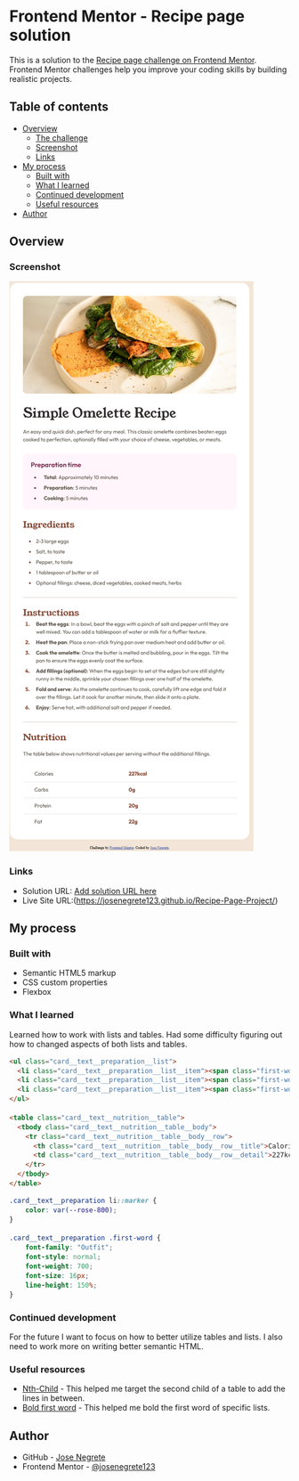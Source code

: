 # Frontend Mentor - Recipe page solution

This is a solution to the [Recipe page challenge on Frontend Mentor](https://www.frontendmentor.io/challenges/recipe-page-KiTsR8QQKm). Frontend Mentor challenges help you improve your coding skills by building realistic projects. 

## Table of contents

- [Overview](#overview)
  - [The challenge](#the-challenge)
  - [Screenshot](#screenshot)
  - [Links](#links)
- [My process](#my-process)
  - [Built with](#built-with)
  - [What I learned](#what-i-learned)
  - [Continued development](#continued-development)
  - [Useful resources](#useful-resources)
- [Author](#author)

## Overview

### Screenshot

![](./RecipePage_Solution.png)

### Links

- Solution URL: [Add solution URL here](https://your-solution-url.com)
- Live Site URL:(https://josenegrete123.github.io/Recipe-Page-Project/)

## My process

### Built with

- Semantic HTML5 markup
- CSS custom properties
- Flexbox

### What I learned

Learned how to work with lists and tables. Had some difficulty figuring out how to changed aspects of both lists and tables.

```html
<ul class="card__text__preparation__list">
  <li class="card__text__preparation__list__item"><span class="first-word">Total</span>: Approximately 10 minutes</li>
  <li class="card__text__preparation__list__item"><span class="first-word">Preparation</span>: 5 minutes</li>
  <li class="card__text__preparation__list__item"><span class="first-word">Cooking</span>: 5 minutes</li>
</ul>

<table class="card__text__nutrition__table">
  <tbody class="card__text__nutrition__table__body">
    <tr class="card__text__nutrition__table__body__row">
      <th class="card__text__nutrition__table__body__row__title">Calories</th>
      <td class="card__text__nutrition__table__body__row__detail">227kcal</td>
    </tr>
  </tbody>
</table>
```
```css
.card__text__preparation li::marker {
    color: var(--rose-800);
}

.card__text__preparation .first-word {
    font-family: "Outfit";
    font-style: normal;
    font-weight: 700;
    font-size: 16px;
    line-height: 150%;
}
```
### Continued development

For the future I want to focus on how to better utilize tables and lists. I also need to work more on writing better semantic HTML.

### Useful resources

- [Nth-Child](https://stackoverflow.com/questions/15603957/css-select-all-child-elements-except-first-two-and-last-two) - This helped me target the second child of a table to add the lines in between.
- [Bold first word](https://stackoverflow.com/questions/7440572/css-bold-first-word) - This helped me bold the first word of specific lists.

## Author

- GitHub - [Jose Negrete](https://github.com/josenegrete123)
- Frontend Mentor - [@josenegrete123](https://www.frontendmentor.io/profile/josenegrete123)